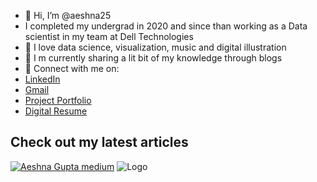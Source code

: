 - 👋 Hi, I’m @aeshna25
- I completed my undergrad in 2020 and since than working as a Data scientist in my team at Dell Technologies
- 👀 I love data science, visualization, music and digital illustration
- 🌱 I m currently sharing a lit bit of my knowledge through blogs
- 💞️ Connect with me on:
- [LinkedIn](https://www.linkedin.com/in/aeshna-gupta-6b37b4165/)
- [Gmail](aeshnaagg@gmail.com)
- [Project Portfolio](https://aeshna25.github.io/Aeshna_Portfolio/)
- [Digital Resume](https://aeshna-gupta-digital-portfolio.streamlit.app/)


 ## Check out my latest articles
 [![Aeshna Gupta medium](https://mediumblog-cards.vercel.app/getMediumBlogs?username=aeshnagupta)](hhttps://medium.com/@aeshnagupta)
 ![Logo](https://github-readme-stats.vercel.app/api?username=aeshna25&&show_icons=true&title_color=ffffff&icon_color=bb2acf&text_color=daf7dc&bg_color=151515)

 
<!---
aeshna25/aeshna25 is a ✨ special ✨ repository because its `README.md` (this file) appears on your GitHub profile.
You can click the Preview link to take a look at your changes.
--->



